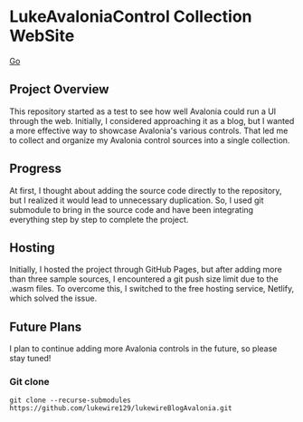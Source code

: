 # LukeAvaloniaControl  Collection WebSite

[Go](https://delightful-profiterole-0fa25d.netlify.app/)
## Project Overview
This repository started as a test to see how well Avalonia could run a UI through the web. Initially, I considered approaching it as a blog, but I wanted a more effective way to showcase Avalonia's various controls. That led me to collect and organize my Avalonia control sources into a single collection.

## Progress
At first, I thought about adding the source code directly to the repository, but I realized it would lead to unnecessary duplication. So, I used git submodule to bring in the source code and have been integrating everything step by step to complete the project.

## Hosting
Initially, I hosted the project through GitHub Pages, but after adding more than three sample sources, I encountered a git push size limit due to the .wasm files. To overcome this, I switched to the free hosting service, Netlify, which solved the issue.

## Future Plans
I plan to continue adding more Avalonia controls in the future, so please stay tuned!

### Git clone
```
git clone --recurse-submodules https://github.com/lukewire129/lukewireBlogAvalonia.git
```
